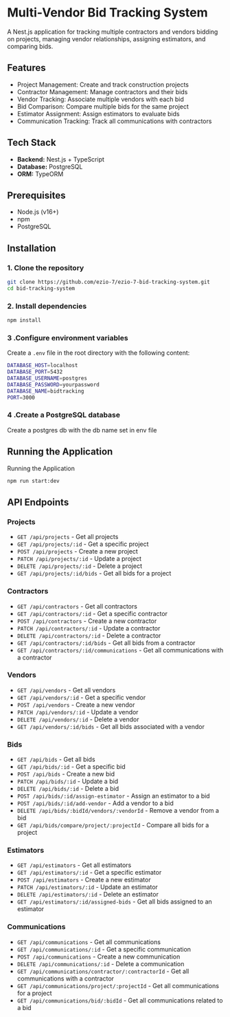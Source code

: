 # Multi-Vendor Bid Tracking System

A Nest.js application for tracking multiple contractors and vendors bidding on projects, managing vendor relationships, assigning estimators, and comparing bids.

## Features

- Project Management: Create and track construction projects
- Contractor Management: Manage contractors and their bids
- Vendor Tracking: Associate multiple vendors with each bid
- Bid Comparison: Compare multiple bids for the same project
- Estimator Assignment: Assign estimators to evaluate bids
- Communication Tracking: Track all communications with contractors

## Tech Stack

- **Backend:** Nest.js + TypeScript
- **Database:** PostgreSQL
- **ORM:** TypeORM

## Prerequisites

- Node.js (v16+)
- npm
- PostgreSQL

## Installation

### 1. Clone the repository

```bash
git clone https://github.com/ezio-7/ezio-7-bid-tracking-system.git
cd bid-tracking-system
```

### 2. Install dependencies

```bash
npm install
```

### 3 .Configure environment variables

Create a `.env` file in the root directory with the following content:

```bash
DATABASE_HOST=localhost
DATABASE_PORT=5432
DATABASE_USERNAME=postgres
DATABASE_PASSWORD=yourpassword
DATABASE_NAME=bidtracking
PORT=3000
```

### 4 .Create a PostgreSQL database

Create a postgres db with the db name set in env file

## Running the Application

Running the Application

```BASH
npm run start:dev
```

## API Endpoints

### Projects

- `GET /api/projects` - Get all projects
- `GET /api/projects/:id` - Get a specific project
- `POST /api/projects` - Create a new project
- `PATCH /api/projects/:id` - Update a project
- `DELETE /api/projects/:id` - Delete a project
- `GET /api/projects/:id/bids` - Get all bids for a project

### Contractors

- `GET /api/contractors` - Get all contractors
- `GET /api/contractors/:id` - Get a specific contractor
- `POST /api/contractors` - Create a new contractor
- `PATCH /api/contractors/:id` - Update a contractor
- `DELETE /api/contractors/:id` - Delete a contractor
- `GET /api/contractors/:id/bids` - Get all bids from a contractor
- `GET /api/contractors/:id/communications` - Get all communications with a contractor

### Vendors

- `GET /api/vendors` - Get all vendors
- `GET /api/vendors/:id` - Get a specific vendor
- `POST /api/vendors` - Create a new vendor
- `PATCH /api/vendors/:id` - Update a vendor
- `DELETE /api/vendors/:id` - Delete a vendor
- `GET /api/vendors/:id/bids` - Get all bids associated with a vendor

### Bids

- `GET /api/bids` - Get all bids
- `GET /api/bids/:id` - Get a specific bid
- `POST /api/bids` - Create a new bid
- `PATCH /api/bids/:id` - Update a bid
- `DELETE /api/bids/:id` - Delete a bid
- `POST /api/bids/:id/assign-estimator` - Assign an estimator to a bid
- `POST /api/bids/:id/add-vendor` - Add a vendor to a bid
- `DELETE /api/bids/:bidId/vendors/:vendorId` - Remove a vendor from a bid
- `GET /api/bids/compare/project/:projectId` - Compare all bids for a project

### Estimators

- `GET /api/estimators` - Get all estimators
- `GET /api/estimators/:id` - Get a specific estimator
- `POST /api/estimators` - Create a new estimator
- `PATCH /api/estimators/:id` - Update an estimator
- `DELETE /api/estimators/:id` - Delete an estimator
- `GET /api/estimators/:id/assigned-bids` - Get all bids assigned to an estimator

### Communications

- `GET /api/communications` - Get all communications
- `GET /api/communications/:id` - Get a specific communication
- `POST /api/communications` - Create a new communication
- `DELETE /api/communications/:id` - Delete a communication
- `GET /api/communications/contractor/:contractorId` - Get all communications with a contractor
- `GET /api/communications/project/:projectId` - Get all communications for a project
- `GET /api/communications/bid/:bidId` - Get all communications related to a bid
